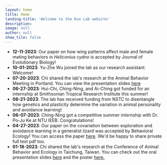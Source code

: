 ```yaml
---
layout: home
title: Home
landing-title: 'Welcome to the Kuo Lab website'
description: 
image: null
author: null
show_tile: false
---
```


<ul>
	<li><b>12-11-2023</b>: Our paper on how wing patterns affect male and female mating behaviors in <i>Heliconius cydno</i> is accepted by Journal of Evolutionary Biology!</li>
	<li><b>10-01-2023</b>: Yu-Zhe Wu joined the lab as our research assistant. Welcome!</li>
	<li><b>07-20-2023</b>: Chi shared the lab's research at the Animal Behavior Meeting in Portland. You can view the presentation slides <a href="https://docs.google.com/presentation/d/1Shb1DL0MrrulMTFLBtR9T6c3_bSY-4Y3/edit?usp=share_link&ouid=113049256770468935529&rtpof=true&sd=true"> here</a></li>	
	<li><b>06-27-2023</b>: Hui-Chi, Ching-Ning, and Ai-Ching got funded for an internship at Smithsonian Tropical Research Institute this summer!</li>	
	<li><b>06-21-2023</b>: The lab has received funding from NSTC to disentangle how genetics and plasticity determine the variation in animal personality and avoidance learning!</li>	
	<li><b>06-07-2023</b>: Ching-Ning got a competitive summer internship with Dr. Po-Ju Ke at NTU IEEB. Congratulations!</li> 
	<li><b>04-27-2023</b>: Our paper on the covariation between exploration and avoidance learning in a generalist lizard was accepted by Behavioral Ecology! You can access the paper <a href=" https://doi.org/10.1093/beheco/arad041"> here</a>. We'd be happy to share private full text pdf too.</li>
	<li><b>01-18-2023</b>: Chi shared the lab's research at the Conference of Animal Behavior and Ecology in Taichung, Taiwan. You can check out the oral presentation slides <a href="https://drive.google.com/file/d/1h2cYCAyR-jC5-sbD8-jZO9_TBi5iLTlt/view?usp=share_link"> here</a> and the poster <a href="https://drive.google.com/file/d/1UbDFKNLg3I4QTYRL57BxmBOkauvHde5M/view?usp=share_link"> here.</a> </li>